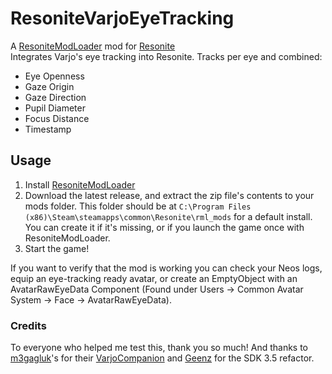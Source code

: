 # ResoniteVarjoEyeTracking 

A [ResoniteModLoader](https://github.com/resonite-modding-group/ResoniteModLoader) mod for [Resonite](https://store.steampowered.com/app/2519830/Resonite/?l=japanese)  
Integrates Varjo's eye tracking into Resonite. Tracks per eye and combined:
- Eye Openness
- Gaze Origin
- Gaze Direction
- Pupil Diameter
- Focus Distance
- Timestamp



## Usage
1. Install [ResoniteModLoader](https://github.com/resonite-modding-group/ResoniteModLoader)
2. Download the latest release, and extract the zip file's contents to your mods folder. This folder should be at `C:\Program Files (x86)\Steam\steamapps\common\Resonite\rml_mods` for a default install. You can create it if it's missing, or if you launch the game once with ResoniteModLoader.
3. Start the game!

If you want to verify that the mod is working you can check your Neos logs, equip an eye-tracking ready avatar, or create an EmptyObject with an AvatarRawEyeData Component (Found under Users -> Common Avatar System -> Face -> AvatarRawEyeData).

### Credits

To everyone who helped me test this, thank you so much! And thanks to [m3gagluk](https://github.com/m3gagluk)'s for their [VarjoCompanion](https://github.com/ginjake/VarjoCompanion) and [Geenz](https://github.com/Geenz) for the SDK 3.5 refactor.
